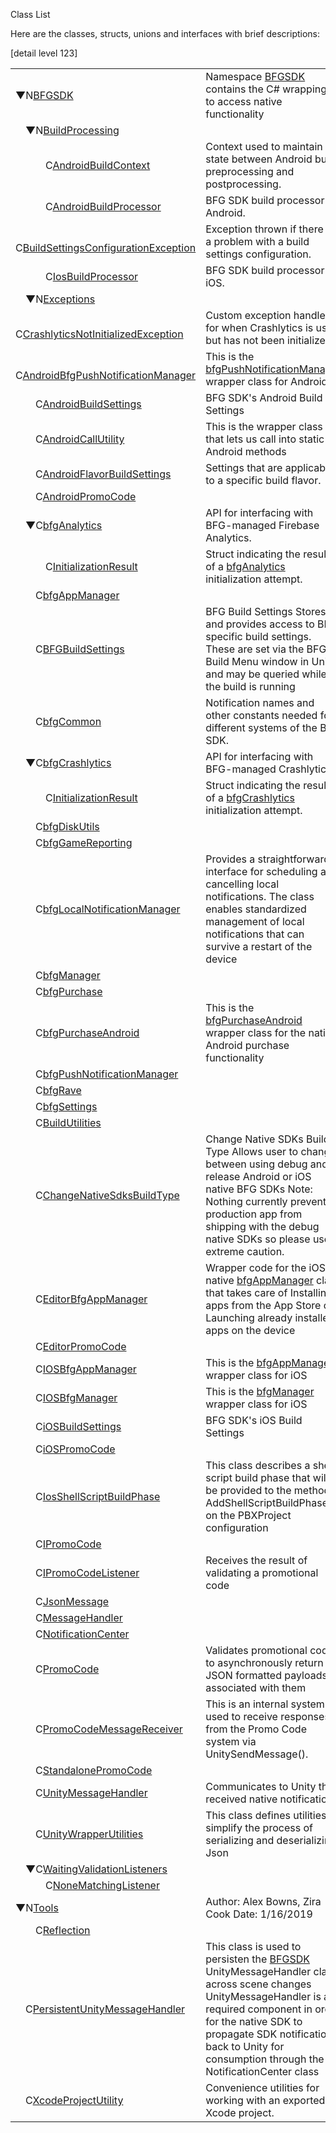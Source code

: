 Class List

Here are the classes, structs, unions and interfaces with brief
descriptions:

\[detail level 123\]

<table>
<colgroup>
<col style="width: 50%" />
<col style="width: 50%" />
</colgroup>
<tbody>
<tr class="odd">
<td><span style="width:0px;display:inline-block;"> </span><span id="arr_0_" class="arrow" onclick="toggleFolder(&#39;0_&#39;)">▼</span><span class="icona"><span class="icon">N</span></span><a href="namespace_b_f_g_s_d_k.html" class="el">BFGSDK</a></td>
<td>Namespace <a href="namespace_b_f_g_s_d_k.html" class="el" title="Namespace BFGSDK contains the C# wrappings to access native functionality.">BFGSDK</a> contains the C# wrappings to access native functionality</td>
</tr>
<tr class="even">
<td><span style="width:16px;display:inline-block;"> </span><span id="arr_0_0_" class="arrow" onclick="toggleFolder(&#39;0_0_&#39;)">▼</span><span class="icona"><span class="icon">N</span></span><a href="namespace_b_f_g_s_d_k_1_1_build_processing.html" class="el">BuildProcessing</a></td>
<td></td>
</tr>
<tr class="odd">
<td><span style="width:48px;display:inline-block;"> </span><span class="icona"><span class="icon">C</span></span><a href="struct_b_f_g_s_d_k_1_1_build_processing_1_1_android_build_context.html" class="el">AndroidBuildContext</a></td>
<td>Context used to maintain state between Android build preprocessing and postprocessing.</td>
</tr>
<tr class="even">
<td><span style="width:48px;display:inline-block;"> </span><span class="icona"><span class="icon">C</span></span><a href="class_b_f_g_s_d_k_1_1_build_processing_1_1_android_build_processor.html" class="el">AndroidBuildProcessor</a></td>
<td>BFG SDK build processor for Android.</td>
</tr>
<tr class="odd">
<td><span style="width:48px;display:inline-block;"> </span><span class="icona"><span class="icon">C</span></span><a href="class_b_f_g_s_d_k_1_1_build_processing_1_1_build_settings_configuration_exception.html" class="el">BuildSettingsConfigurationException</a></td>
<td>Exception thrown if there is a problem with a build settings configuration.</td>
</tr>
<tr class="even">
<td><span style="width:48px;display:inline-block;"> </span><span class="icona"><span class="icon">C</span></span><a href="class_b_f_g_s_d_k_1_1_build_processing_1_1_ios_build_processor.html" class="el">IosBuildProcessor</a></td>
<td>BFG SDK build processor for iOS.</td>
</tr>
<tr class="odd">
<td><span style="width:16px;display:inline-block;"> </span><span id="arr_0_1_" class="arrow" onclick="toggleFolder(&#39;0_1_&#39;)">▼</span><span class="icona"><span class="icon">N</span></span><a href="namespace_b_f_g_s_d_k_1_1_exceptions.html" class="el">Exceptions</a></td>
<td></td>
</tr>
<tr class="even">
<td><span style="width:48px;display:inline-block;"> </span><span class="icona"><span class="icon">C</span></span><a href="class_b_f_g_s_d_k_1_1_exceptions_1_1_crashlytics_not_initialized_exception.html" class="el">CrashlyticsNotInitializedException</a></td>
<td>Custom exception handler for when Crashlytics is used but has not been initialized</td>
</tr>
<tr class="odd">
<td><span style="width:32px;display:inline-block;"> </span><span class="icona"><span class="icon">C</span></span><a href="class_b_f_g_s_d_k_1_1_android_bfg_push_notification_manager.html" class="el">AndroidBfgPushNotificationManager</a></td>
<td>This is the <a href="class_b_f_g_s_d_k_1_1bfg_push_notification_manager.html" class="el">bfgPushNotificationManager</a> wrapper class for Android</td>
</tr>
<tr class="even">
<td><span style="width:32px;display:inline-block;"> </span><span class="icona"><span class="icon">C</span></span><a href="class_b_f_g_s_d_k_1_1_android_build_settings.html" class="el">AndroidBuildSettings</a></td>
<td>BFG SDK's Android Build Settings</td>
</tr>
<tr class="odd">
<td><span style="width:32px;display:inline-block;"> </span><span class="icona"><span class="icon">C</span></span><a href="class_b_f_g_s_d_k_1_1_android_call_utility.html" class="el">AndroidCallUtility</a></td>
<td>This is the wrapper class that lets us call into static Android methods</td>
</tr>
<tr class="even">
<td><span style="width:32px;display:inline-block;"> </span><span class="icona"><span class="icon">C</span></span><a href="class_b_f_g_s_d_k_1_1_android_flavor_build_settings.html" class="el">AndroidFlavorBuildSettings</a></td>
<td>Settings that are applicable to a specific build flavor.</td>
</tr>
<tr class="odd">
<td><span style="width:32px;display:inline-block;"> </span><span class="icona"><span class="icon">C</span></span><a href="class_b_f_g_s_d_k_1_1_android_promo_code.html" class="el">AndroidPromoCode</a></td>
<td></td>
</tr>
<tr class="even">
<td><span style="width:16px;display:inline-block;"> </span><span id="arr_0_7_" class="arrow" onclick="toggleFolder(&#39;0_7_&#39;)">▼</span><span class="icona"><span class="icon">C</span></span><a href="class_b_f_g_s_d_k_1_1bfg_analytics.html" class="el">bfgAnalytics</a></td>
<td>API for interfacing with BFG-managed Firebase Analytics.</td>
</tr>
<tr class="odd">
<td><span style="width:48px;display:inline-block;"> </span><span class="icona"><span class="icon">C</span></span><a href="struct_b_f_g_s_d_k_1_1bfg_analytics_1_1_initialization_result.html" class="el">InitializationResult</a></td>
<td>Struct indicating the result of a <a href="class_b_f_g_s_d_k_1_1bfg_analytics.html" class="el" title="API for interfacing with BFG-managed Firebase Analytics.">bfgAnalytics</a> initialization attempt.</td>
</tr>
<tr class="even">
<td><span style="width:32px;display:inline-block;"> </span><span class="icona"><span class="icon">C</span></span><a href="class_b_f_g_s_d_k_1_1bfg_app_manager.html" class="el">bfgAppManager</a></td>
<td></td>
</tr>
<tr class="odd">
<td><span style="width:32px;display:inline-block;"> </span><span class="icona"><span class="icon">C</span></span><a href="class_b_f_g_s_d_k_1_1_b_f_g_build_settings.html" class="el">BFGBuildSettings</a></td>
<td>BFG Build Settings Stores and provides access to BFG specific build settings.<br />
These are set via the BFG Build Menu window in Unity, and may be queried while the build is running</td>
</tr>
<tr class="even">
<td><span style="width:32px;display:inline-block;"> </span><span class="icona"><span class="icon">C</span></span><a href="class_b_f_g_s_d_k_1_1bfg_common.html" class="el">bfgCommon</a></td>
<td>Notification names and other constants needed for different systems of the BFG SDK.</td>
</tr>
<tr class="odd">
<td><span style="width:16px;display:inline-block;"> </span><span id="arr_0_11_" class="arrow" onclick="toggleFolder(&#39;0_11_&#39;)">▼</span><span class="icona"><span class="icon">C</span></span><a href="class_b_f_g_s_d_k_1_1bfg_crashlytics.html" class="el">bfgCrashlytics</a></td>
<td>API for interfacing with BFG-managed Crashlytics.</td>
</tr>
<tr class="even">
<td><span style="width:48px;display:inline-block;"> </span><span class="icona"><span class="icon">C</span></span><a href="struct_b_f_g_s_d_k_1_1bfg_crashlytics_1_1_initialization_result.html" class="el">InitializationResult</a></td>
<td>Struct indicating the result of a <a href="class_b_f_g_s_d_k_1_1bfg_crashlytics.html" class="el" title="API for interfacing with BFG-managed Crashlytics.">bfgCrashlytics</a> initialization attempt.</td>
</tr>
<tr class="odd">
<td><span style="width:32px;display:inline-block;"> </span><span class="icona"><span class="icon">C</span></span><a href="class_b_f_g_s_d_k_1_1bfg_disk_utils.html" class="el">bfgDiskUtils</a></td>
<td></td>
</tr>
<tr class="even">
<td><span style="width:32px;display:inline-block;"> </span><span class="icona"><span class="icon">C</span></span><a href="class_b_f_g_s_d_k_1_1bfg_game_reporting.html" class="el">bfgGameReporting</a></td>
<td></td>
</tr>
<tr class="odd">
<td><span style="width:32px;display:inline-block;"> </span><span class="icona"><span class="icon">C</span></span><a href="class_b_f_g_s_d_k_1_1bfg_local_notification_manager.html" class="el">bfgLocalNotificationManager</a></td>
<td>Provides a straightforward interface for scheduling and cancelling local notifications. The class enables standardized management of local notifications that can survive a restart of the device</td>
</tr>
<tr class="even">
<td><span style="width:32px;display:inline-block;"> </span><span class="icona"><span class="icon">C</span></span><a href="class_b_f_g_s_d_k_1_1bfg_manager.html" class="el">bfgManager</a></td>
<td></td>
</tr>
<tr class="odd">
<td><span style="width:32px;display:inline-block;"> </span><span class="icona"><span class="icon">C</span></span><a href="class_b_f_g_s_d_k_1_1bfg_purchase.html" class="el">bfgPurchase</a></td>
<td></td>
</tr>
<tr class="even">
<td><span style="width:32px;display:inline-block;"> </span><span class="icona"><span class="icon">C</span></span><a href="class_b_f_g_s_d_k_1_1bfg_purchase_android.html" class="el">bfgPurchaseAndroid</a></td>
<td>This is the <a href="class_b_f_g_s_d_k_1_1bfg_purchase_android.html" class="el" title="This is the bfgPurchaseAndroid wrapper class for the native Android purchase functionality.">bfgPurchaseAndroid</a> wrapper class for the native Android purchase functionality</td>
</tr>
<tr class="odd">
<td><span style="width:32px;display:inline-block;"> </span><span class="icona"><span class="icon">C</span></span><a href="class_b_f_g_s_d_k_1_1bfg_push_notification_manager.html" class="el">bfgPushNotificationManager</a></td>
<td></td>
</tr>
<tr class="even">
<td><span style="width:32px;display:inline-block;"> </span><span class="icona"><span class="icon">C</span></span><a href="class_b_f_g_s_d_k_1_1bfg_rave.html" class="el">bfgRave</a></td>
<td></td>
</tr>
<tr class="odd">
<td><span style="width:32px;display:inline-block;"> </span><span class="icona"><span class="icon">C</span></span><a href="class_b_f_g_s_d_k_1_1bfg_settings.html" class="el">bfgSettings</a></td>
<td></td>
</tr>
<tr class="even">
<td><span style="width:32px;display:inline-block;"> </span><span class="icona"><span class="icon">C</span></span><a href="class_b_f_g_s_d_k_1_1_build_utilities.html" class="el">BuildUtilities</a></td>
<td></td>
</tr>
<tr class="odd">
<td><span style="width:32px;display:inline-block;"> </span><span class="icona"><span class="icon">C</span></span><a href="class_b_f_g_s_d_k_1_1_change_native_sdks_build_type.html" class="el">ChangeNativeSdksBuildType</a></td>
<td>Change Native SDKs Build Type Allows user to change between using debug and release Android or iOS native BFG SDKs Note: Nothing currently prevents a production app from shipping with the debug native SDKs so please use extreme caution.</td>
</tr>
<tr class="even">
<td><span style="width:32px;display:inline-block;"> </span><span class="icona"><span class="icon">C</span></span><a href="class_b_f_g_s_d_k_1_1_editor_bfg_app_manager.html" class="el">EditorBfgAppManager</a></td>
<td>Wrapper code for the iOS native <a href="class_b_f_g_s_d_k_1_1bfg_app_manager.html" class="el">bfgAppManager</a> class that takes care of Installing apps from the App Store or Launching already installed apps on the device</td>
</tr>
<tr class="odd">
<td><span style="width:32px;display:inline-block;"> </span><span class="icona"><span class="icon">C</span></span><a href="class_b_f_g_s_d_k_1_1_editor_promo_code.html" class="el">EditorPromoCode</a></td>
<td></td>
</tr>
<tr class="even">
<td><span style="width:32px;display:inline-block;"> </span><span class="icona"><span class="icon">C</span></span><a href="class_b_f_g_s_d_k_1_1_i_o_s_bfg_app_manager.html" class="el">IOSBfgAppManager</a></td>
<td>This is the <a href="class_b_f_g_s_d_k_1_1bfg_app_manager.html" class="el">bfgAppManager</a> wrapper class for iOS</td>
</tr>
<tr class="odd">
<td><span style="width:32px;display:inline-block;"> </span><span class="icona"><span class="icon">C</span></span><a href="class_b_f_g_s_d_k_1_1_i_o_s_bfg_manager.html" class="el">IOSBfgManager</a></td>
<td>This is the <a href="class_b_f_g_s_d_k_1_1bfg_manager.html" class="el">bfgManager</a> wrapper class for iOS</td>
</tr>
<tr class="even">
<td><span style="width:32px;display:inline-block;"> </span><span class="icona"><span class="icon">C</span></span><a href="class_b_f_g_s_d_k_1_1i_o_s_build_settings.html" class="el">iOSBuildSettings</a></td>
<td>BFG SDK's iOS Build Settings</td>
</tr>
<tr class="odd">
<td><span style="width:32px;display:inline-block;"> </span><span class="icona"><span class="icon">C</span></span><a href="class_b_f_g_s_d_k_1_1i_o_s_promo_code.html" class="el">iOSPromoCode</a></td>
<td></td>
</tr>
<tr class="even">
<td><span style="width:32px;display:inline-block;"> </span><span class="icona"><span class="icon">C</span></span><a href="class_b_f_g_s_d_k_1_1_ios_shell_script_build_phase.html" class="el">IosShellScriptBuildPhase</a></td>
<td>This class describes a shell script build phase that will be provided to the method AddShellScriptBuildPhase on the PBXProject configuration</td>
</tr>
<tr class="odd">
<td><span style="width:32px;display:inline-block;"> </span><span class="icona"><span class="icon">C</span></span><a href="interface_b_f_g_s_d_k_1_1_i_promo_code.html" class="el">IPromoCode</a></td>
<td></td>
</tr>
<tr class="even">
<td><span style="width:32px;display:inline-block;"> </span><span class="icona"><span class="icon">C</span></span><a href="interface_b_f_g_s_d_k_1_1_i_promo_code_listener.html" class="el">IPromoCodeListener</a></td>
<td>Receives the result of validating a promotional code</td>
</tr>
<tr class="odd">
<td><span style="width:32px;display:inline-block;"> </span><span class="icona"><span class="icon">C</span></span><a href="class_b_f_g_s_d_k_1_1_json_message.html" class="el">JsonMessage</a></td>
<td></td>
</tr>
<tr class="even">
<td><span style="width:32px;display:inline-block;"> </span><span class="icona"><span class="icon">C</span></span><a href="class_b_f_g_s_d_k_1_1_message_handler.html" class="el">MessageHandler</a></td>
<td></td>
</tr>
<tr class="odd">
<td><span style="width:32px;display:inline-block;"> </span><span class="icona"><span class="icon">C</span></span><a href="class_b_f_g_s_d_k_1_1_notification_center.html" class="el">NotificationCenter</a></td>
<td></td>
</tr>
<tr class="even">
<td><span style="width:32px;display:inline-block;"> </span><span class="icona"><span class="icon">C</span></span><a href="class_b_f_g_s_d_k_1_1_promo_code.html" class="el">PromoCode</a></td>
<td>Validates promotional codes to asynchronously return JSON formatted payloads associated with them</td>
</tr>
<tr class="odd">
<td><span style="width:32px;display:inline-block;"> </span><span class="icona"><span class="icon">C</span></span><a href="class_b_f_g_s_d_k_1_1_promo_code_message_receiver.html" class="el">PromoCodeMessageReceiver</a></td>
<td>This is an internal system used to receive responses from the Promo Code system via UnitySendMessage().</td>
</tr>
<tr class="even">
<td><span style="width:32px;display:inline-block;"> </span><span class="icona"><span class="icon">C</span></span><a href="class_b_f_g_s_d_k_1_1_standalone_promo_code.html" class="el">StandalonePromoCode</a></td>
<td></td>
</tr>
<tr class="odd">
<td><span style="width:32px;display:inline-block;"> </span><span class="icona"><span class="icon">C</span></span><a href="class_b_f_g_s_d_k_1_1_unity_message_handler.html" class="el">UnityMessageHandler</a></td>
<td>Communicates to Unity the received native notifications</td>
</tr>
<tr class="even">
<td><span style="width:32px;display:inline-block;"> </span><span class="icona"><span class="icon">C</span></span><a href="class_b_f_g_s_d_k_1_1_unity_wrapper_utilities.html" class="el">UnityWrapperUtilities</a></td>
<td>This class defines utilities to simplify the process of serializing and deserializing Json</td>
</tr>
<tr class="odd">
<td><span style="width:16px;display:inline-block;"> </span><span id="arr_0_40_" class="arrow" onclick="toggleFolder(&#39;0_40_&#39;)">▼</span><span class="icona"><span class="icon">C</span></span><a href="class_b_f_g_s_d_k_1_1_waiting_validation_listeners.html" class="el">WaitingValidationListeners</a></td>
<td></td>
</tr>
<tr class="even">
<td><span style="width:48px;display:inline-block;"> </span><span class="icona"><span class="icon">C</span></span><a href="class_b_f_g_s_d_k_1_1_waiting_validation_listeners_1_1_none_matching_listener.html" class="el">NoneMatchingListener</a></td>
<td></td>
</tr>
<tr class="odd">
<td><span style="width:0px;display:inline-block;"> </span><span id="arr_1_" class="arrow" onclick="toggleFolder(&#39;1_&#39;)">▼</span><span class="icona"><span class="icon">N</span></span><a href="namespace_tools.html" class="el">Tools</a></td>
<td>Author: Alex Bowns, Zira Cook Date: 1/16/2019</td>
</tr>
<tr class="even">
<td><span style="width:32px;display:inline-block;"> </span><span class="icona"><span class="icon">C</span></span><a href="class_tools_1_1_reflection.html" class="el">Reflection</a></td>
<td></td>
</tr>
<tr class="odd">
<td><span style="width:16px;display:inline-block;"> </span><span class="icona"><span class="icon">C</span></span><a href="class_persistent_unity_message_handler.html" class="el">PersistentUnityMessageHandler</a></td>
<td>This class is used to persisten the <a href="namespace_b_f_g_s_d_k.html" class="el" title="Namespace BFGSDK contains the C# wrappings to access native functionality.">BFGSDK</a> UnityMessageHandler class across scene changes UnityMessageHandler is a required component in order for the native SDK to propagate SDK notifications back to Unity for consumption through the NotificationCenter class</td>
</tr>
<tr class="even">
<td><span style="width:16px;display:inline-block;"> </span><span class="icona"><span class="icon">C</span></span><a href="class_xcode_project_utility.html" class="el">XcodeProjectUtility</a></td>
<td>Convenience utilities for working with an exported Xcode project.</td>
</tr>
</tbody>
</table>
